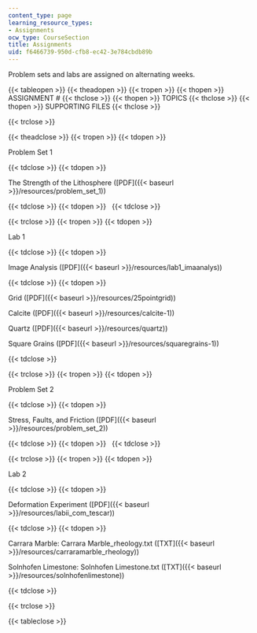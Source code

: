 ```yaml
---
content_type: page
learning_resource_types:
- Assignments
ocw_type: CourseSection
title: Assignments
uid: f6466739-950d-cfb8-ec42-3e784cbdb89b
---
```


Problem sets and labs are assigned on alternating weeks.

{{< tableopen >}}
{{< theadopen >}}
{{< tropen >}}
{{< thopen >}}
ASSIGNMENT #
{{< thclose >}}
{{< thopen >}}
TOPICS
{{< thclose >}}
{{< thopen >}}
SUPPORTING FILES
{{< thclose >}}

{{< trclose >}}

{{< theadclose >}}
{{< tropen >}}
{{< tdopen >}}


Problem Set 1


{{< tdclose >}}
{{< tdopen >}}


The Strength of the Lithosphere ([PDF]({{< baseurl >}}/resources/problem_set_1))


{{< tdclose >}}
{{< tdopen >}}
 
{{< tdclose >}}

{{< trclose >}}
{{< tropen >}}
{{< tdopen >}}


Lab 1


{{< tdclose >}}
{{< tdopen >}}


Image Analysis ([PDF]({{< baseurl >}}/resources/lab1_imaanalys))


{{< tdclose >}}
{{< tdopen >}}


Grid ([PDF]({{< baseurl >}}/resources/25pointgrid))

Calcite ([PDF]({{< baseurl >}}/resources/calcite-1))

Quartz ([PDF]({{< baseurl >}}/resources/quartz))

Square Grains ([PDF]({{< baseurl >}}/resources/squaregrains-1))


{{< tdclose >}}

{{< trclose >}}
{{< tropen >}}
{{< tdopen >}}


Problem Set 2


{{< tdclose >}}
{{< tdopen >}}


Stress, Faults, and Friction ([PDF]({{< baseurl >}}/resources/problem_set_2))


{{< tdclose >}}
{{< tdopen >}}
 
{{< tdclose >}}

{{< trclose >}}
{{< tropen >}}
{{< tdopen >}}


Lab 2


{{< tdclose >}}
{{< tdopen >}}


Deformation Experiment ([PDF]({{< baseurl >}}/resources/labii_com_tescar))


{{< tdclose >}}
{{< tdopen >}}


Carrara Marble: Carrara Marble\_rheology.txt ([TXT]({{< baseurl >}}/resources/carraramarble_rheology))

Solnhofen Limestone: Solnhofen Limestone.txt ([TXT]({{< baseurl >}}/resources/solnhofenlimestone))


{{< tdclose >}}

{{< trclose >}}

{{< tableclose >}}
